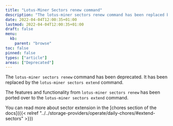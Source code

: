 ```yaml
---
title: "Lotus-Miner Sectors renew command"
description: "The lotus-miner sectors renew command has been replaced by lotus-miner sectors extend"
date: 2022-04-04T12:00:35+01:00
lastmod: 2022-04-04T12:00:35+01:00
draft: false
menu:
  kb:
    parent: "browse"
toc: false
pinned: false
types: ["article"]
areas: ["Deprecated"]
---
```


The `lotus-miner sectors renew` command has been deprecated. It has been replaced by the `lotus-miner sectors extend` command.

The features and functionality from `lotus-miner sectors renew` has been ported over to the `lotus-miner sectors extend` command.

You can read more about sector extension in the [chores section of the docs]({{< relref "../../storage-providers/operate/daily-chores/#extend-sectors" >}})
